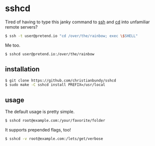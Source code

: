 # sshcd

Tired of having to type this janky command to [ssh](http://manpages.ubuntu.com/manpages/saucy/en/man1/ssh.1.html) and [cd](http://manpages.ubuntu.com/manpages/saucy/en/man1/cd.1posix.html) into unfamiliar remote servers?

```sh
$ ssh -t user@pretend.io "cd /over/the/rainbow; exec \$SHELL"
```

Me too.

```sh
$ sshcd user@pretend.io:/over/the/rainbow
```

## installation

```sh
$ git clone https://github.com/christianbundy/sshcd
$ sudo make -C sshcd install PREFIX=/usr/local
```

## usage

The default usage is pretty simple.

```sh
$ sshcd root@example.com:/your/favorite/folder
```

It supports prepended flags, too!

```sh
$ sshcd -v root@example.com:/lets/get/verbose
```
